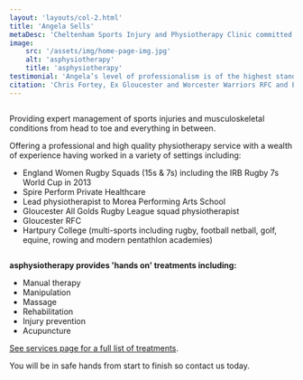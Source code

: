 ```yaml
---
layout: 'layouts/col-2.html'
title: 'Angela Sells'
metaDesc: 'Cheltenham Sports Injury and Physiotherapy Clinic committed to providing expert management of Sports Injuries and a variety of musculoskeletal conditions, such as back, shoulder and knee pain. Treatments include massage, manipulation, acupuncture and exercise rehabilitation'
image:
    src: '/assets/img/home-page-img.jpg'
    alt: 'asphysiotherapy'
    title: 'asphysiotherapy'
testimonial: 'Angela’s level of professionalism is of the highest standard and I would recommend her to anybody.'
citation: 'Chris Fortey, Ex Gloucester and Worcester Warriors RFC and England A rugby player'
---
```

<div class="column content flow__sm">

Providing expert management of sports injuries and musculoskeletal conditions from head to toe and everything in between.

Offering a professional and high quality physiotherapy service with a wealth of experience having worked in a variety of settings including:

- England Women Rugby Squads (15s & 7s) including the IRB Rugby 7s World Cup in 2013​
- Spire Perform Private Healthcare
- Lead physiotherapist to Morea Performing Arts School
- Gloucester All Golds Rugby League squad physiotherapist
- Gloucester RFC
- Hartpury College (multi-sports including rugby, football netball, golf, equine, rowing and modern pentathlon academies)

</div>
<div class="column content flow__sm">

**asphysiotherapy provides 'hands on' treatments including:**

- Manual therapy​
- Manipulation
- Massage
- Rehabilitation
- Injury prevention
- Acupuncture

[See services page for a full list of treatments](/services "See all services offered").

You will be in safe hands from start to finish so contact us today.
</div>
